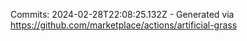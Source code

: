 Commits: 2024-02-28T22:08:25.132Z - Generated via https://github.com/marketplace/actions/artificial-grass
<br>

